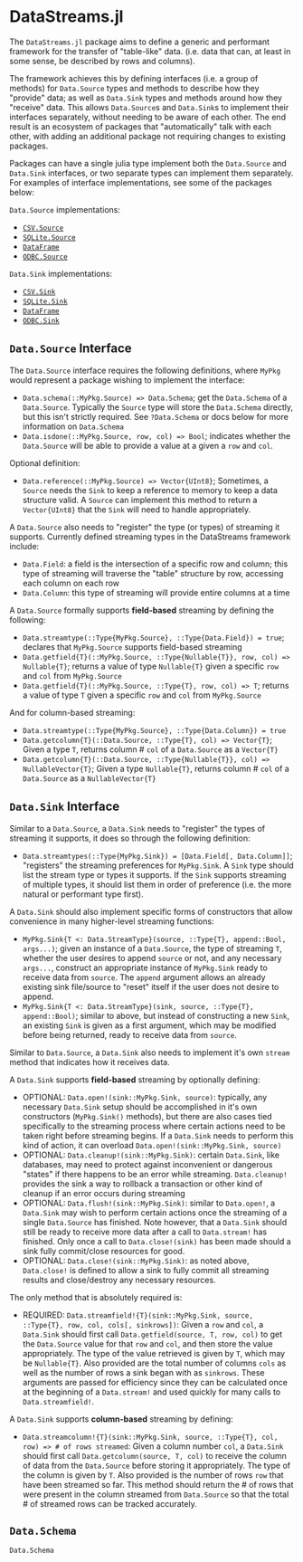 # DataStreams.jl

The `DataStreams.jl` package aims to define a generic and performant framework for the transfer of "table-like" data. (i.e. data that can, at least in some sense, be described by rows and columns).

The framework achieves this by defining interfaces (i.e. a group of methods) for `Data.Source` types and methods to describe how they "provide" data; as well as `Data.Sink` types and methods around how they "receive" data. This allows `Data.Source`s and `Data.Sink`s to implement their interfaces separately, without needing to be aware of each other. The end result is an ecosystem of packages that "automatically" talk with each other, with adding an additional package not requiring changes to existing packages.

Packages can have a single julia type implement both the `Data.Source` and `Data.Sink` interfaces, or two separate types can implement them separately. For examples of interface implementations, see some of the packages below:

`Data.Source` implementations:
  * [`CSV.Source`](https://github.com/JuliaData/CSV.jl/blob/master/src/Source.jl)
  * [`SQLite.Source`](https://github.com/JuliaDB/SQLite.jl/blob/master/src/Source.jl)
  * [`DataFrame`](https://github.com/JuliaData/DataStreams.jl/blob/master/src/DataStreams.jl#L164)
  * [`ODBC.Source`](https://github.com/JuliaDB/ODBC.jl/blob/master/src/Source.jl)

`Data.Sink` implementations:
  * [`CSV.Sink`](https://github.com/JuliaData/CSV.jl/blob/master/src/Sink.jl)
  * [`SQLite.Sink`](https://github.com/JuliaDB/SQLite.jl/blob/master/src/Sink.jl)
  * [`DataFrame`](https://github.com/JuliaData/DataStreams.jl/blob/master/src/DataStreams.jl#L182)
  * [`ODBC.Sink`](https://github.com/JuliaDB/ODBC.jl/blob/master/src/Sink.jl)

## `Data.Source` Interface

The `Data.Source` interface requires the following definitions, where `MyPkg` would represent a package wishing to implement the interface:

  * `Data.schema(::MyPkg.Source) => Data.Schema`; get the `Data.Schema` of a `Data.Source`. Typically the `Source` type will store the `Data.Schema` directly, but this isn't strictly required. See `?Data.Schema` or docs below for more information on `Data.Schema`
  * `Data.isdone(::MyPkg.Source, row, col) => Bool`; indicates whether the `Data.Source` will be able to provide a value at a given a `row` and `col`.

Optional definition:

  * `Data.reference(::MyPkg.Source) => Vector{UInt8}`; Sometimes, a `Source` needs the `Sink` to keep a reference to memory to keep a data structure valid. A `Source` can implement this method to return a `Vector{UInt8}` that the `Sink` will need to handle appropriately.

A `Data.Source` also needs to "register" the type (or types) of streaming it supports. Currently defined streaming types in the DataStreams framework include:

  * `Data.Field`: a field is the intersection of a specific row and column; this type of streaming will traverse the "table" structure by row, accessing each column on each row
  * `Data.Column`: this type of streaming will provide entire columns at a time

A `Data.Source` formally supports **field-based** streaming by defining the following:

  * `Data.streamtype(::Type{MyPkg.Source}, ::Type{Data.Field}) = true`; declares that `MyPkg.Source` supports field-based streaming
  * `Data.getfield{T}(::MyPkg.Source, ::Type{Nullable{T}}, row, col) => Nullable{T}`; returns a value of type `Nullable{T}` given a specific `row` and `col` from `MyPkg.Source`
  * `Data.getfield{T}(::MyPkg.Source, ::Type{T}, row, col) => T`; returns a value of type `T` given a specific `row` and `col` from `MyPkg.Source`

And for column-based streaming:

  * `Data.streamtype(::Type{MyPkg.Source}, ::Type{Data.Column}) = true`  
  * `Data.getcolumn{T}(::Data.Source, ::Type{T}, col) => Vector{T}`; Given a type `T`, returns column # `col` of a `Data.Source` as a `Vector{T}`
  * `Data.getcolumn{T}(::Data.Source, ::Type{Nullable{T}}, col) => NullableVector{T}`; Given a type `Nullable{T}`, returns column # `col` of a `Data.Source` as a `NullableVector{T}`

## `Data.Sink` Interface

Similar to a `Data.Source`, a `Data.Sink` needs to "register" the types of streaming it supports, it does so through the following definition:

  * `Data.streamtypes(::Type{MyPkg.Sink}) = [Data.Field[, Data.Column]]`; "registers" the streaming preferences for `MyPkg.Sink`. A `Sink` type should list the stream type or types it supports. If the `Sink` supports streaming of multiple types, it should list them in order of preference (i.e. the more natural or performant type first).

A `Data.Sink` should also implement specific forms of constructors that allow convenience in many higher-level streaming functions:

  * `MyPkg.Sink{T <: Data.StreamType}(source, ::Type{T}, append::Bool, args...)`; given an instance of a `Data.Source`, the type of streaming `T`, whether the user desires to append `source` or not, and any necessary `args...`, construct an appropriate instance of `MyPkg.Sink` ready to receive data from `source`. The `append` argument allows an already existing sink file/source to "reset" itself if the user does not desire to append.
  * `MyPkg.Sink{T <: Data.StreamType}(sink, source, ::Type{T}, append::Bool)`; similar to above, but instead of constructing a new `Sink`, an existing `Sink` is given as a first argument, which may be modified before being returned, ready to receive data from `source`.

Similar to `Data.Source`, a `Data.Sink` also needs to implement it's own `stream` method that indicates how it receives data.

A `Data.Sink` supports **field-based** streaming by optionally defining:

  * OPTIONAL: `Data.open!(sink::MyPkg.Sink, source)`: typically, any necessary `Data.Sink` setup should be accomplished in it's own constructors (`MyPkg.Sink()` methods), but there are also cases tied specifically to the streaming process where certain actions need to be taken right before streaming begins. If a `Data.Sink` needs to perform this kind of action, it can overload `Data.open!(sink::MyPkg.Sink, source)`
  * OPTIONAL: `Data.cleanup!(sink::MyPkg.Sink)`: certain `Data.Sink`, like databases, may need to protect against inconvenient or dangerous "states" if there happens to be an error while streaming. `Data.cleanup!` provides the sink a way to rollback a transaction or other kind of cleanup if an error occurs during streaming
  * OPTIONAL: `Data.flush!(sink::MyPkg.Sink)`: similar to `Data.open!`, a `Data.Sink` may wish to perform certain actions once the streaming of a single `Data.Source` has finished. Note however, that a `Data.Sink` should still be ready to receive more data after a call to `Data.stream!` has finished. Only once a call to `Data.close!(sink)` has been made should a sink fully commit/close resources for good.
  * OPTIONAL: `Data.close!(sink::MyPkg.Sink)`: as noted above, `Data.close!` is defined to allow a sink to fully commit all streaming results and close/destroy any necessary resources.

The only method that is absolutely required is:

  * REQUIRED: `Data.streamfield!{T}(sink::MyPkg.Sink, source, ::Type{T}, row, col, cols[, sinkrows])`: Given a `row` and `col`, a `Data.Sink` should first call `Data.getfield(source, T, row, col)` to get the `Data.Source` value for that `row` and `col`, and then store the value appropriately. The type of the value retrieved is given by `T`, which may be `Nullable{T}`. Also provided are the total number of columns `cols` as well as the number of rows a sink began with as `sinkrows`. These arguments are passed for efficiency since they can be calculated once at the beginning of a `Data.stream!` and used quickly for many calls to `Data.streamfield!`.

A `Data.Sink` supports **column-based** streaming by defining:

  * `Data.streamcolumn!{T}(sink::MyPkg.Sink, source, ::Type{T}, col, row) => # of rows streamed`: Given a column number `col`, a `Data.Sink` should first call `Data.getcolumn(source, T, col)` to receive the column of data from the `Data.Source` before storing it appropriately. The type of the column is given by `T`. Also provided is the number of rows `row` that have been streamed so far. This method should return the # of rows that were present in the column streamed from `Data.Source` so that the total # of streamed rows can be tracked accurately.

## `Data.Schema`

```@docs
Data.Schema
```
